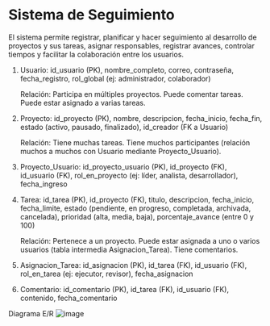 # Sistema de Seguimiento
El sistema permite registrar, planificar y hacer seguimiento al desarrollo de proyectos y sus tareas, asignar responsables, registrar avances, controlar tiempos y facilitar la colaboración entre los usuarios.

1. Usuario: id_usuario (PK), nombre_completo, correo, contraseña, fecha_registro, rol_global (ej: administrador, colaborador)

   Relación: Participa en múltiples proyectos. Puede comentar tareas. Puede estar asignado a varias tareas.

2. Proyecto: id_proyecto (PK), nombre, descripcion, fecha_inicio, fecha_fin, estado (activo, pausado, finalizado), id_creador (FK a Usuario)

   Relación: Tiene muchas tareas. Tiene muchos participantes (relación muchos a muchos con Usuario mediante Proyecto_Usuario).

3. Proyecto_Usuario: id_proyecto_usuario (PK), id_proyecto (FK), id_usuario (FK), rol_en_proyecto (ej: líder, analista, desarrollador), fecha_ingreso

4. Tarea: id_tarea (PK), id_proyecto (FK), titulo, descripcion, fecha_inicio, fecha_limite, estado (pendiente, en progreso, completada, archivada, cancelada), prioridad (alta, media, baja), porcentaje_avance (entre 0 y 100)

   Relación: Pertenece a un proyecto. Puede estar asignada a uno o varios usuarios (tabla intermedia Asignacion_Tarea). Tiene comentarios.

5. Asignacion_Tarea: id_asignacion (PK), id_tarea (FK), id_usuario (FK), rol_en_tarea (ej: ejecutor, revisor), fecha_asignacion

6. Comentario: id_comentario (PK), id_tarea (FK), id_usuario (FK), contenido, fecha_comentario

Diagrama E/R
![image](https://github.com/user-attachments/assets/da6f1dfe-22d0-4167-bc27-4e2cc63eb82b)


